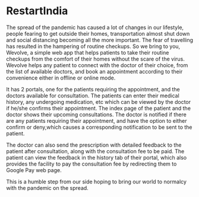 # RestartIndia

The spread of the pandemic has caused a lot of changes in our lifestyle, people fearing to get outside their homes, transportation almost shut down and social distancing becoming all the more important. The fear of travelling has resulted in the hampering of routine checkups. So we bring to you, Wevolve, a simple web app that helps patients to take their routine checkups from the comfort of their homes without the scare of the virus. Wevolve helps any patient to connect with the doctor of their choice, from the list of available doctors, and book an appointment according to their convenience either in offline or online mode.

It has 2 portals, one for the patients requiring the appointment, and the doctors available for consultation. The patients can enter their medical history, any undergoing medication, etc which can be viewed by the doctor if he/she confirms their appointment. The index page of the patient and the doctor shows their upcoming consultations. The doctor is notified if there are any patients requiring their appointment, and have the option to either confirm or deny,which causes a corresponding notification to be sent to the patient.

The doctor can also send the prescription with detailed feedback to the patient after consultation, along with the consultation fee to be paid. The patient can view the feedback in the history tab of their portal, which also provides the facility to pay the consultation fee by redirecting them to Google Pay web page.

This is a humble step from our side hoping to bring our world to normalcy with the pandemic on the spread. 
